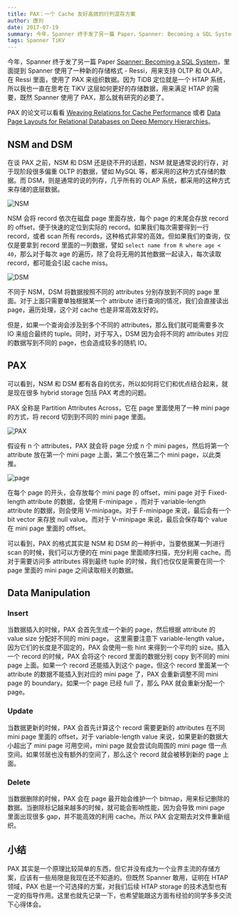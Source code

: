 ```yaml
---
title: PAX：一个 Cache 友好高效的行列混存方案
author: 唐刘
date: 2017-07-19
summary: 今年，Spanner 终于发了另一篇 Paper，Spanner: Becoming a SQL System，里面提到 Spanner 使用了一种新的存储格式 - Ressi，用来支持 OLTP 和 OLAP。在 Ressi 里面，使用了 PAX 来组织数据。因为 TiDB 定位就是一个 HTAP 系统，所以我也一直在思考在 TiKV 这层如何更好的存储数据，用来满足 HTAP 的需要，既然 Spanner 使用了 PAX，那么就有研究的必要了。
tags: Spanner TiKV
---
```


今年，Spanner 终于发了另一篇 Paper [Spanner: Becoming a SQL System](https://static.googleusercontent.com/media/research.google.com/zh-CN//pubs/archive/46103.pdf)，里面提到 Spanner 使用了一种新的存储格式 - Ressi，用来支持 OLTP 和 OLAP。在 Ressi 里面，使用了 PAX 来组织数据。因为 TiDB 定位就是一个 HTAP 系统，所以我也一直在思考在 TiKV 这层如何更好的存储数据，用来满足 HTAP 的需要，既然 Spanner 使用了 PAX，那么就有研究的必要了。

PAX 的论文可以看看 [Weaving Relations for Cache Performance](http://research.cs.wisc.edu/multifacet/papers/vldb01_pax.pdf) 或者 [Data Page Layouts for Relational Databases on Deep Memory Hierarchies](http://research.cs.wisc.edu/multifacet/papers/vldbj02_pax.pdf)。

## NSM and DSM

在谈 PAX 之前，NSM 和 DSM 还是绕不开的话题，NSM 就是通常说的行存，对于现阶段很多偏重 OLTP 的数据，譬如 MySQL 等，都采用的这种方式存储的数据。而 DSM，则是通常的说的列存，几乎所有的 OLAP 系统，都采用的这种方式来存储的底层数据。

![](http://static.zybuluo.com/zyytop/do8i87t06yh45es90i7l7xpe/NSM.png "NSM")

NSM 会将 record 依次在磁盘 page 里面存放，每个 page 的末尾会存放 record 的 offset，便于快速的定位到实际的 record。如果我们每次需要得到一行 record，或者 scan 所有 records，这种格式非常的高效。但如果我们的查询，仅仅是要拿到 record 里面的一列数据，譬如 `select name from R where age < 40`，那么对于每次 age 的遍历，除了会将无用的其他数据一起读入，每次读取 record，都可能会引起 cache miss。

![](http://static.zybuluo.com/zyytop/2gy3wbsioufb2pubjb3wpf0a/DSM.png "DSM")

不同于 NSM，DSM 将数据按照不同的 attributes 分别存放到不同的 page 里面。对于上面只需要单独根据某一个 attribute 进行查询的情况，我们会直接读出 page，遍历处理，这个对 cache 也是非常高效友好的。

但是，如果一个查询会涉及到多个不同的 attributes，那么我们就可能需要多次 IO 来组合最终的 tuple。同时，对于写入，DSM 因为会将不同的 attributes 对应的数据写到不同的 page，也会造成较多的随机 IO。

## PAX 

可以看到，NSM 和 DSM 都有各自的优劣，所以如何将它们和优点结合起来，就是现在很多 hybrid storage 包括 PAX 考虑的问题。

PAX 全称是 Partition Attributes Across，它在 page 里面使用了一种 mini page 的方式，将 record 切到到不同的 mini page 里面。

![](http://static.zybuluo.com/zyytop/htshi0pon1nl9vcnj48mklxo/PAX.png "PAX")

假设有 n 个 attributes，PAX 就会将 page 分成 n 个 mini pages，然后将第一个 attribute 放在第一个 mini page 上面，第二个放在第二个 mini page，以此类推。

![](http://static.zybuluo.com/zyytop/ni7j9pjenm0ptpx3wp52akrw/page.png "page")

在每个 page 的开头，会存放每个 mini page 的 offset，mini page 对于 Fixed-length attribute 的数据，会使用 F-minipage ，而对于 variable-length attribute 的数据，则会使用 V-minipage。对于 F-minipage 来说，最后会有一个 bit vector 来存放 null value。而对于 V-minipage 来说，最后会保存每个 value 在 mini page 里面的 offset。

可以看到，PAX 的格式其实是 NSM 和 DSM 的一种折中，当要依据某一列进行 scan 的时候，我们可以方便的在 mini page 里面顺序扫描，充分利用 cache。而对于需要访问多 attributes 得到最终 tuple 的时候，我们也仅仅是需要在同一个 page 里面的 mini page 之间读取相关的数据。

## Data Manipulation

### Insert

当数据插入的时候，PAX 会首先生成一个新的 page，然后根据 attribute 的 value size 分配好不同的 mini page， 这里需要注意下 variable-length value，因为它们的长度是不固定的，PAX 会使用一些 hint 来得到一个平均的 size。插入一个 record 的时候，PAX 会将这个 record 里面的数据分别 copy 到不同的 mini page 上面。如果一个 record 还能插入到这个 page，但这个 record 里面某一个 attribute 的数据不能插入到对应的 mini page 了，PAX 会重新调整不同 mini page 的 boundary。如果一个 page 已经 full 了，那么 PAX 就会重新分配一个 page。

### Update

当数据更新的时候，PAX 会首先计算这个 record  需要更新的 attributes 在不同 mini page 里面的 offset，对于 variable-length value 来说，如果更新的数据大小超出了 mini page 可用空间，mini page 就会尝试向周围的 mini page 借一点空间。如果邻居也没有额外的空间了，那么这个 record 就会被移到新的 page 上面。

### Delete

当数据删除的时候，PAX 会在 page 最开始会维护一个 bitmap，用来标记删除的数据。当删除标记越来越多的时候，就可能会影响性能，因为会导致 mini page 里面出现很多 gap，并不能高效的利用 cache。所以 PAX 会定期去对文件重新组织。

## 小结

PAX 其实是一个原理比较简单的东西，但它并没有成为一个业界主流的存储方案，应该有一些局限是我现在还不知道的。但既然 Spanner 敢用，证明在 HTAP 领域，PAX 也是一个可选择的方案，对我们后续 HTAP storage 的技术选型也有一定的指导作用。这里也就先记录一下，也希望能跟这方面有经验的同学多多交流下心得体会。